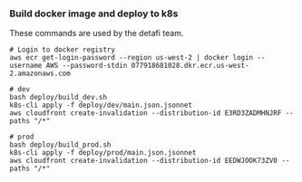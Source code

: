 ### Build docker image and deploy to k8s

These commands are used by the detafi team.

```
# Login to docker registry
aws ecr get-login-password --region us-west-2 | docker login --username AWS --password-stdin 077918681028.dkr.ecr.us-west-2.amazonaws.com

# dev
bash deploy/build_dev.sh
k8s-cli apply -f deploy/dev/main.json.jsonnet
aws cloudfront create-invalidation --distribution-id E3RD3ZADMHNJRF --paths "/*"

# prod
bash deploy/build_prod.sh
k8s-cli apply -f deploy/prod/main.json.jsonnet
aws cloudfront create-invalidation --distribution-id EEDWJOOK73ZV0 --paths "/*"
```
